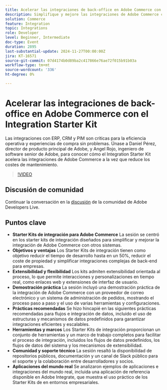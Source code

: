 ```yaml
---
title: Acelerar las integraciones de back-office en Adobe Commerce con el Integration Starter Kit
description: Simplifique y mejore las integraciones de Adobe Commerce con starter kits que reducen el tiempo de desarrollo hasta en un 50 %, admiten personalizaciones en tiempo real y proporcionan herramientas y marcos completos, como se demuestra en sesiones prácticas y aplicaciones del mundo real.
solution: Commerce
feature: Integration
topic: Integrations
role: Developer
level: Beginner, Intermediate
doc-type: Event
duration: 2895
last-substantial-update: 2024-11-27T00:00:00Z
jira: KT-16571
source-git-commit: 07d4174b0d89ba2c417866e76ae72f015b91b03a
workflow-type: tm+mt
source-wordcount: '336'
ht-degree: 0%

---
```



# Acelerar las integraciones de back-office en Adobe Commerce con el Integration Starter Kit

Las integraciones con ERP, CRM y PIM son críticas para la eficiencia operativa y experiencias de compra sin problemas. Únase a Daniel Pérez, director de producto principal de Adobe, y Angel Rojo, ingeniero de software senior de Adobe, para conocer cómo el Integration Starter Kit acelera las integraciones de Adobe Commerce a la vez que reduce los costes de mantenimiento.


>[!VIDEO](https://video.tv.adobe.com/v/3440398/?learn=on&enablevpops)

## Discusión de comunidad

Continuar la conversación en la [discusión](https://adobe.ly/40DgGmR) de la comunidad de Adobe Developers Live.

## Puntos clave

* **Starter Kits de integración para Adobe Commerce** La sesión se centró en los starter kits de integración diseñados para simplificar y mejorar la integración de Adobe Commerce con otros sistemas.
* **Objetivos y ventajas** Los Starter Kits de integración tienen como objetivo reducir el tiempo de desarrollo hasta en un 50%, reducir el coste de propiedad y simplificar integraciones complejas de back-end para empresas.
* **Extensibilidad y flexibilidad** Los kits admiten extensibilidad orientada al proceso, lo que permite interacciones y personalizaciones en tiempo real, como enlaces web y extensiones de interfaz de usuario.
* **Demostración práctica** La sesión incluyó una demostración práctica de la integración de Adobe Commerce con un proveedor de correo electrónico y un sistema de administración de pedidos, mostrando el proceso paso a paso y el uso de varias herramientas y configuraciones.
* **Prácticas recomendadas** Se hizo hincapié en las siguientes prácticas recomendadas para flujos e integración de datos, incluido el uso de estructuras y mecanismos de datos predefinidos para garantizar integraciones eficientes y escalables.
* **Herramientas y marcos** Los Starter Kits de integración proporcionan un conjunto de herramientas y un marco de trabajo completos para facilitar el proceso de integración, incluidos los flujos de datos predefinidos, los flujos de datos del sistema y los mecanismos de extensibilidad.
* **Comunidad y soporte técnico** La sesión resaltó la disponibilidad de repositorios públicos, documentación y un canal de Slack público para el soporte y la colaboración entre desarrolladores y socios.
* **Aplicaciones del mundo real** Se analizaron ejemplos de aplicaciones e integraciones del mundo real, incluida una aplicación de referencia disponible en Adobe Integrate, que muestra el uso práctico de los Starter Kits de  en entornos empresariales.

